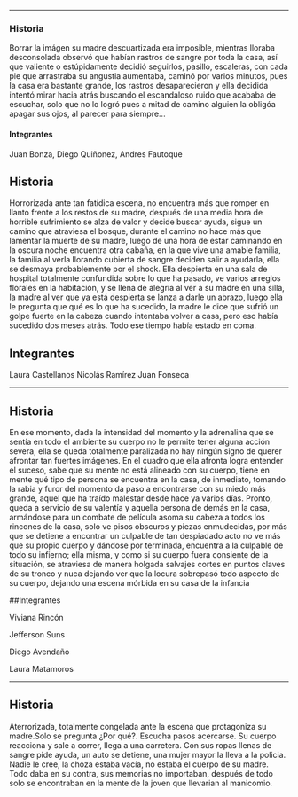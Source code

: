 
*******************************************************
### Historia
Borrar la imágen su madre descuartizada era imposible, mientras lloraba desconsolada observó que habían rastros de sangre por toda la casa, así que valiente o estúpidamente decidió seguirlos, pasillo, escaleras, con cada pie que arrastraba su angustia aumentaba, caminó por varios minutos, pues la casa era bastante grande, los rastros desaparecieron y ella decidida intentó mirar hacia atrás buscando el escandaloso ruido que acababa de escuchar, solo que no lo logró pues a mitad de camino alguien la obligóa apagar sus ojos, al parecer para siempre...
#### Integrantes
Juan Bonza, Diego Quiñonez, Andres Fautoque
## Historia
Horrorizada ante tan fatídica escena, no encuentra más que romper en llanto frente a los restos de su madre, después de una media hora de horrible sufrimiento se alza de valor y decide buscar ayuda, sigue un camino que atraviesa el bosque, durante el camino no hace más que lamentar la muerte de su madre, luego de una hora de estar caminando en la oscura noche encuentra otra cabaña, en la que vive una amable familia, la familia al verla llorando cubierta de sangre deciden salir a ayudarla, ella se desmaya probablemente por el shock.
Ella despierta en una sala de hospital totalmente confundida sobre lo que ha pasado, ve varios arreglos florales en la habitación, y se llena de alegría al ver a su madre en una silla, la madre al ver que ya está despierta se lanza a darle un abrazo, luego ella le pregunta que qué es lo que ha sucedido, la madre le dice que sufrió un golpe fuerte en la cabeza cuando intentaba volver a casa, pero eso había sucedido dos meses atrás. Todo ese tiempo había estado en coma.
## Integrantes
Laura Castellanos
Nicolás Ramírez 
Juan Fonseca 

*************************************************************************
## Historia

En ese momento, dada la intensidad del momento y la adrenalina que se sentía en todo el ambiente su cuerpo no le permite tener alguna acción severa, ella se queda totalmente paralizada no hay ningún signo de querer afrontar tan fuertes imágenes. En el cuadro que ella afronta logra entender el suceso, sabe que su mente no está alineado con su cuerpo, tiene en mente qué tipo de persona se encuentra en la casa, de inmediato, tomando la rabia y furor del momento da paso a encontrarse con su miedo más grande, aquel que ha traído malestar desde hace ya varios días. Pronto, queda a servicio de su valentía y aquella persona de demás en la casa, armándose para un combate de película asoma su cabeza a todos los rincones de la casa, solo ve pisos obscuros y piezas enmudecidas, por más que se detiene a encontrar un culpable de tan despiadado acto no ve más que su propio cuerpo y dándose por terminada, encuentra a la culpable de todo su infierno; ella misma, y como si su cuerpo fuera consiente de la situación, se atraviesa de manera holgada salvajes cortes en puntos claves de su tronco y nuca dejando ver que la locura sobrepasó todo aspecto de su cuerpo, dejando una escena mórbida en su casa de la infancia

##Integrantes

Viviana Rincón

Jefferson Suns

Diego Avendaño

Laura Matamoros

*****************************************
## Historia
Aterrorizada, totalmente congelada ante la escena que protagoniza su madre.Solo se pregunta ¿Por qué?. Escucha pasos acercarse. Su cuerpo reacciona y sale a correr, llega a una carretera. Con sus ropas llenas de sangre pide ayuda, un auto se detiene, una mujer mayor la lleva a la policia. Nadie le cree, la choza estaba vacía, no estaba el cuerpo de su madre. Todo daba en su contra, sus memorias no importaban, después de todo solo se encontraban en la mente de la joven que llevarian al manicomio.
